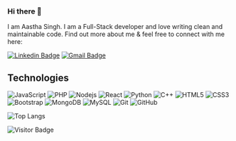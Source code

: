 
<!--
**AasthaSparmar/AasthaSparmar** is a ✨ _special_ ✨ repository because its `README.md` (this file) appears on your GitHub profile.

Here are some ideas to get you started:

- 🔭 I’m currently working on ...
- 🌱 I’m currently learning ...
- 👯 I’m looking to collaborate on ...
- 🤔 I’m looking for help with ...
- 💬 Ask me about ...
- 📫 How to reach me: ...
- 😄 Pronouns: ...
- ⚡ Fun fact: ...
-->

### Hi there 👋

I am Aastha Singh. I am a Full-Stack developer and love writing clean and maintainable code.
Find out more about me & feel free to connect with me here:

[![Linkedin Badge](https://img.shields.io/badge/-AasthaSparmar-blue?style=flat-square&logo=Linkedin&logoColor=white&link=https://www.linkedin.com/in/aastha-singh-35874a289)](https://www.linkedin.com/in/aastha-singh-35874a289)
[![Gmail Badge](https://img.shields.io/badge/-aasthasparmar31@gmail.com-c14438?style=flat-square&logo=Gmail&logoColor=white&link=mailto:aasthasparmar31@gmail.com)](mailto:aasthasparmar31@gmail.com)


## Technologies

![JavaScript](https://img.shields.io/badge/-JavaScript-black?style=flat-square&logo=javascript)
![PHP](https://img.shields.io/badge/-php-black?style=flat-square&logo=php)
![Nodejs](https://img.shields.io/badge/-Nodejs-black?style=flat-square&logo=Node.js)
![React](https://img.shields.io/badge/-React-black?style=flat-square&logo=react)
![Python](https://img.shields.io/badge/-Python-black?style=flat-square&logo=Python)
![C++](https://img.shields.io/badge/-C++-00599C?style=flat-square&logo=c)
![HTML5](https://img.shields.io/badge/-HTML5-E34F26?style=flat-square&logo=html5&logoColor=white)
![CSS3](https://img.shields.io/badge/-CSS3-1572B6?style=flat-square&logo=css3)
![Bootstrap](https://img.shields.io/badge/-Bootstrap-563D7C?style=flat-square&logo=bootstrap)
![MongoDB](https://img.shields.io/badge/-MongoDB-black?style=flat-square&logo=mongodb)
![MySQL](https://img.shields.io/badge/-MySQL-black?style=flat-square&logo=mysql)
![Git](https://img.shields.io/badge/-Git-black?style=flat-square&logo=git)
![GitHub](https://img.shields.io/badge/-GitHub-181717?style=flat-square&logo=github)

<!-- ![Github Stats](https://github-readme-stats.vercel.app/api?username=AasthaSparmar&count_private=true&show_icons=true&include_all_commits=true)
-->
![Top Langs](https://github-readme-stats.vercel.app/api/top-langs/?username=AasthaSparmar&hide=TeX&layout=compact)

![Visitor Badge](https://visitor-badge.laobi.icu/badge?page_id=AasthaSparmar.AasthaSparmar)
